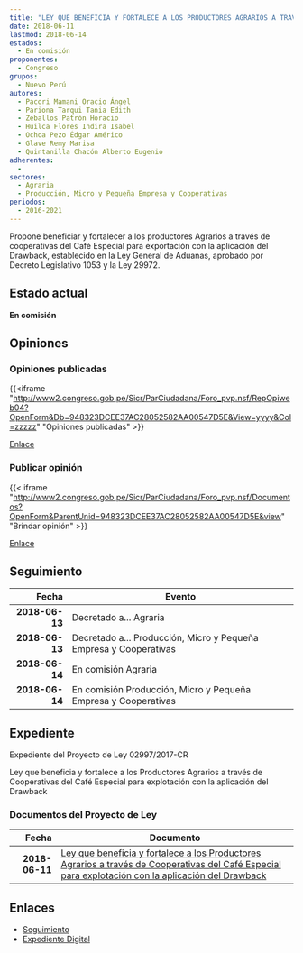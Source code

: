 ```yaml
---
title: "LEY QUE BENEFICIA Y FORTALECE A LOS PRODUCTORES AGRARIOS A TRAVÉS DE COOPERATIVAS DEL CAFÉ ESPECIAL PARA EXPORTACIÓN CON LA APLICACIÓN DEL DRAWBACK"
date: 2018-06-11
lastmod: 2018-06-14
estados: 
  - En comisión
proponentes: 
  - Congreso
grupos: 
  - Nuevo Perú
autores: 
  - Pacori Mamani Oracio Ángel
  - Pariona Tarqui Tania Edith
  - Zeballos Patrón Horacio
  - Huilca Flores Indira Isabel
  - Ochoa Pezo Édgar Américo
  - Glave Remy Marisa
  - Quintanilla Chacón Alberto Eugenio
adherentes: 
  - 
sectores: 
  - Agraria
  - Producción, Micro y Pequeña Empresa y Cooperativas
periodos: 
  - 2016-2021
---
```


Propone beneficiar y fortalecer a los productores Agrarios a través de cooperativas del Café Especial para exportación con la aplicación del Drawback, establecido en la Ley General de Aduanas, aprobado por Decreto Legislativo 1053 y la Ley 29972.


## Estado actual

**En comisión**

## Opiniones

### Opiniones publicadas

{{<iframe "http://www2.congreso.gob.pe/Sicr/ParCiudadana/Foro_pvp.nsf/RepOpiweb04?OpenForm&Db=948323DCEE37AC28052582AA00547D5E&View=yyyy&Col=zzzzz" "Opiniones publicadas" >}}

[Enlace](http://www2.congreso.gob.pe/Sicr/ParCiudadana/Foro_pvp.nsf/RepOpiweb04?OpenForm&Db=948323DCEE37AC28052582AA00547D5E&View=yyyy&Col=zzzzz)
### Publicar opinión

{{< iframe "http://www2.congreso.gob.pe/Sicr/ParCiudadana/Foro_pvp.nsf/Documentos?OpenForm&ParentUnid=948323DCEE37AC28052582AA00547D5E&view" "Brindar opinión" >}}

[Enlace](http://www2.congreso.gob.pe/Sicr/ParCiudadana/Foro_pvp.nsf/Documentos?OpenForm&ParentUnid=948323DCEE37AC28052582AA00547D5E&view)

## Seguimiento

| Fecha | Evento |
|------:|--------|
| **2018-06-13** | Decretado a... Agraria|
| **2018-06-13** | Decretado a... Producción, Micro y Pequeña Empresa y Cooperativas|
| **2018-06-14** | En comisión Agraria|
| **2018-06-14** | En comisión Producción, Micro y Pequeña Empresa y Cooperativas|


## Expediente

Expediente del Proyecto de Ley 02997/2017-CR

Ley que beneficia y fortalece a los Productores Agrarios a través de Cooperativas del Café Especial para explotación con la aplicación del Drawback


### Documentos del Proyecto de Ley

| Fecha | Documento |
|------:|--------|
| **2018-06-11** | [Ley que beneficia y fortalece a los Productores Agrarios a través de Cooperativas del Café Especial para explotación con la aplicación del Drawback](http://www.leyes.congreso.gob.pe/Documentos/2016_2021/Proyectos_de_Ley_y_de_Resoluciones_Legislativas/PL0299720180611.PDF) |

## Enlaces 

- [Seguimiento](http://www2.congreso.gob.pe/Sicr/TraDocEstProc/CLProLey2016.nsf/f7fff46988ca05b1052578e100829cc7/37a7c3eb7a84b082052582a9007f76e3?OpenDocument)
- [Expediente Digital](http://www2.congreso.gob.pe/Sicr/TraDocEstProc/CLProLey2016.nsf/f7fff46988ca05b1052578e100829cc7/37a7c3eb7a84b082052582a9007f76e3?OpenDocument&Click=05257FB7005EB655.eb71d0cf91d8294e05256cdf006b5706/$Body/0.1C6C)
